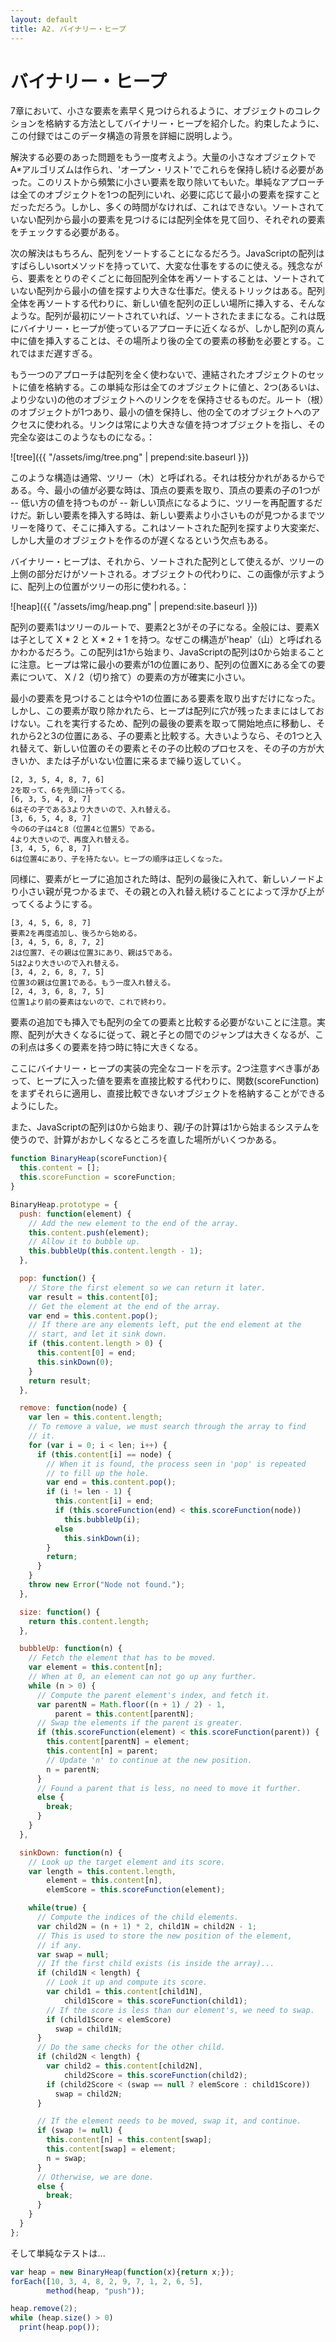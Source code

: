 ```yaml
---
layout: default
title: A2. バイナリー・ヒープ
---
```


バイナリー・ヒープ
=====================================================

7章において、小さな要素を素早く見つけられるように、オブジェクトのコレクションを格納する方法としてバイナリー・ヒープを紹介した。約束したように、この付録ではこのデータ構造の背景を詳細に説明しよう。

解決する必要のあった問題をもう一度考えよう。大量の小さなオブジェクトでA*アルゴリズムは作られ、'オープン・リスト'でこれらを保持し続ける必要があった。このリストから頻繁に小さい要素を取り除いてもいた。単純なアプローチは全てのオブジェクトを1つの配列にいれ、必要に応じて最小の要素を探すことだっただろう。しかし、多くの時間がなければ、これはできない。ソートされていない配列から最小の要素を見つけるには配列全体を見て回り、それぞれの要素をチェックする必要がある。

次の解決はもちろん、配列をソートすることになるだろう。JavaScriptの配列はすばらしいsortメソッドを持っていて、大変な仕事をするのに使える。残念ながら、要素をとりのぞくごとに毎回配列全体を再ソートすることは、ソートされていない配列から最小の値を探すより大きな仕事だ。使えるトリックはある。配列全体を再ソートする代わりに、新しい値を配列の正しい場所に挿入する、そんなような。配列が最初にソートされていれば、ソートされたままになる。これは既にバイナリー・ヒープが使っているアプローチに近くなるが、しかし配列の真ん中に値を挿入することは、その場所より後の全ての要素の移動を必要とする。これではまだ遅すぎる。

もう一つのアプローチは配列を全く使わないで、連結されたオブジェクトのセットに値を格納する。この単純な形は全てのオブジェクトに値と、2つ(あるいは、より少ない)の他のオブジェクトへのリンクをを保持させるものだ。ルート（根）のオブジェクトが1つあり、最小の値を保持し、他の全てのオブジェクトへのアクセスに使われる。リンクは常により大きな値を持つオブジェクトを指し、その完全な姿はこのようなものになる。：

![tree]({{ "/assets/img/tree.png" | prepend:site.baseurl }})

このような構造は通常、ツリー（木）と呼ばれる。それは枝分かれがあるからである。今、最小の値が必要な時は、頂点の要素を取り、頂点の要素の子の1つが -- 低い方の値を持つものが -- 新しい頂点になるように、ツリーを再配置するだけだ。新しい要素を挿入する時は、新しい要素より小さいものが見つかるまでツリーを降りて、そこに挿入する。これはソートされた配列を探すより大変楽だ、しかし大量のオブジェクトを作るのが遅くなるという欠点もある。

バイナリー・ヒープは、それから、ソートされた配列として使えるが、ツリーの上側の部分だけがソートされる。オブジェクトの代わりに、この画像が示すように、配列上の位置がツリーの形に使われる。：

![heap]({{ "/assets/img/heap.png" | prepend:site.baseurl }})

配列の要素1はツリーのルートで、要素2と3がその子になる。全般には、要素Xは子として X * 2 と X * 2 + 1 を持つ。なぜこの構造が'heap'（山）と呼ばれるかわかるだろう。この配列は1から始まり、JavaScriptの配列は0から始まることに注意。ヒープは常に最小の要素が1の位置にあり、配列の位置Xにある全ての要素について、 X / 2（切り捨て）の要素の方が確実に小さい。

最小の要素を見つけることは今や1の位置にある要素を取り出すだけになった。しかし、この要素が取り除かれたら、ヒープは配列に穴が残ったままにはしておけない。これを実行するため、配列の最後の要素を取って開始地点に移動し、それから2と3の位置にある、子の要素と比較する。大きいようなら、その1つと入れ替えて、新しい位置のその要素とその子の比較のプロセスを、その子の方が大きいか、または子がいない位置に来るまで繰り返していく。

```
[2, 3, 5, 4, 8, 7, 6]
2を取って、6を先頭に持ってくる。
[6, 3, 5, 4, 8, 7]
6はその子である3より大きいので、入れ替える。
[3, 6, 5, 4, 8, 7]
今の6の子は4と8（位置4と位置5）である。
4より大きいので、再度入れ替える。
[3, 4, 5, 6, 8, 7]
6は位置4にあり、子を持たない。ヒープの順序は正しくなった。
```

同様に、要素がヒープに追加された時は、配列の最後に入れて、新しいノードより小さい親が見つかるまで、その親との入れ替え続けることによって浮かび上がってくるようにする。

```
[3, 4, 5, 6, 8, 7]
要素2を再度追加し、後ろから始める。
[3, 4, 5, 6, 8, 7, 2]
2は位置7、その親は位置3にあり、親は5である。
5は2より大きいので入れ替える。
[3, 4, 2, 6, 8, 7, 5]
位置3の親は位置1である。もう一度入れ替える。
[2, 4, 3, 6, 8, 7, 5]
位置1より前の要素はないので、これで終わり。
```

要素の追加でも挿入でも配列の全ての要素と比較する必要がないことに注意。実際、配列が大きくなるに従って、親と子との間でのジャンプは大きくなるが、この利点は多くの要素を持つ時に特に大きくなる。

ここにバイナリー・ヒープの実装の完全なコードを示す。2つ注意すべき事があって、ヒープに入った値を要素を直接比較する代わりに、関数(scoreFunction)をまずそれらに適用し、直接比較できないオブジェクトを格納することができるようにした。

また、JavaScriptの配列は0から始まり、親/子の計算は1から始まるシステムを使うので、計算がおかしくなるところを直した場所がいくつかある。

```javascript
function BinaryHeap(scoreFunction){
  this.content = [];
  this.scoreFunction = scoreFunction;
}

BinaryHeap.prototype = {
  push: function(element) {
    // Add the new element to the end of the array.
    this.content.push(element);
    // Allow it to bubble up.
    this.bubbleUp(this.content.length - 1);
  },

  pop: function() {
    // Store the first element so we can return it later.
    var result = this.content[0];
    // Get the element at the end of the array.
    var end = this.content.pop();
    // If there are any elements left, put the end element at the
    // start, and let it sink down.
    if (this.content.length > 0) {
      this.content[0] = end;
      this.sinkDown(0);
    }
    return result;
  },

  remove: function(node) {
    var len = this.content.length;
    // To remove a value, we must search through the array to find
    // it.
    for (var i = 0; i < len; i++) {
      if (this.content[i] == node) {
        // When it is found, the process seen in 'pop' is repeated
        // to fill up the hole.
        var end = this.content.pop();
        if (i != len - 1) {
          this.content[i] = end;
          if (this.scoreFunction(end) < this.scoreFunction(node))
            this.bubbleUp(i);
          else
            this.sinkDown(i);
        }
        return;
      }
    }
    throw new Error("Node not found.");
  },

  size: function() {
    return this.content.length;
  },

  bubbleUp: function(n) {
    // Fetch the element that has to be moved.
    var element = this.content[n];
    // When at 0, an element can not go up any further.
    while (n > 0) {
      // Compute the parent element's index, and fetch it.
      var parentN = Math.floor((n + 1) / 2) - 1,
          parent = this.content[parentN];
      // Swap the elements if the parent is greater.
      if (this.scoreFunction(element) < this.scoreFunction(parent)) {
        this.content[parentN] = element;
        this.content[n] = parent;
        // Update 'n' to continue at the new position.
        n = parentN;
      }
      // Found a parent that is less, no need to move it further.
      else {
        break;
      }
    }
  },

  sinkDown: function(n) {
    // Look up the target element and its score.
    var length = this.content.length,
        element = this.content[n],
        elemScore = this.scoreFunction(element);

    while(true) {
      // Compute the indices of the child elements.
      var child2N = (n + 1) * 2, child1N = child2N - 1;
      // This is used to store the new position of the element,
      // if any.
      var swap = null;
      // If the first child exists (is inside the array)...
      if (child1N < length) {
        // Look it up and compute its score.
        var child1 = this.content[child1N],
            child1Score = this.scoreFunction(child1);
        // If the score is less than our element's, we need to swap.
        if (child1Score < elemScore)
          swap = child1N;
      }
      // Do the same checks for the other child.
      if (child2N < length) {
        var child2 = this.content[child2N],
            child2Score = this.scoreFunction(child2);
        if (child2Score < (swap == null ? elemScore : child1Score))
          swap = child2N;
      }

      // If the element needs to be moved, swap it, and continue.
      if (swap != null) {
        this.content[n] = this.content[swap];
        this.content[swap] = element;
        n = swap;
      }
      // Otherwise, we are done.
      else {
        break;
      }
    }
  }
};
```

そして単純なテストは...

```javascript
var heap = new BinaryHeap(function(x){return x;});
forEach([10, 3, 4, 8, 2, 9, 7, 1, 2, 6, 5],
        method(heap, "push"));

heap.remove(2);
while (heap.size() > 0)
  print(heap.pop());
```

